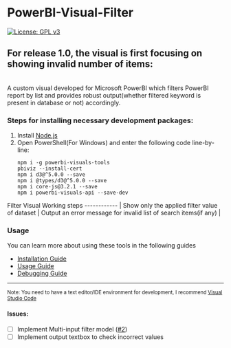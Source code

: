 # PowerBI-Visual-Filter <br>
[![License: GPL v3](https://img.shields.io/badge/License-GPLv3-blue.svg)](https://www.gnu.org/licenses/gpl-3.0)
## For release 1.0, the visual is first focusing on showing invalid number of items:
<br>
A custom visual developed for Microsoft PowerBI which filters PowerBI report by list and provides robust output(whether filtered keyword is present in database or not) accordingly.<br>

### Steps for installing necessary development packages:
1. Install [Node.js](https://nodejs.org/en/download/)
2. Open PowerShell(For Windows) and enter the following code line-by-line:
   ```console
   npm i -g powerbi-visuals-tools
   pbiviz --install-cert
   npm i d3@^5.0.0 --save
   npm i @types/d3@^5.0.0 --save
   npm i core-js@3.2.1 --save
   npm i powerbi-visuals-api --save-dev
   ```
Filter Visual Working steps 
------------ |
Show only the applied filter value of dataset | 
Output an error message for invalid list of search items(if any) | 

### Usage

You can learn more about using these tools in the following guides

* [Installation Guide](https://docs.microsoft.com/en-us/power-bi/developer/visuals/custom-visual-develop-tutorial#setting-up-the-developer-environment)
* [Usage Guide](https://docs.microsoft.com/en-us/power-bi/developer/visuals/custom-visual-develop-tutorial#creating-a-custom-visual)
* [Debugging Guide](https://microsoft.github.io/PowerBI-visuals/docs/how-to-guide/how-to-debug)
----
   <sup>Note: You need to have a text editor/IDE environment for development, I recommend [Visual Studio Code](https://code.visualstudio.com/)

#### Issues:
- [ ] Implement Multi-input filter model ([#2][i1])
- [ ] Implement output textbox to check incorrect values

[i1]: https://github.com/Jarvis-BITS/PowerBI-Visual-filter/issues/2
